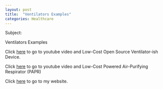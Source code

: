 ```yaml
---
layout: post
title:  "Ventilators Examples"
categories: Healthcare
---
```


Subject:

Ventilators Examples

 Click <a href="https://www.youtube.com/watch?v=n57u1NvXBgw">here</a> to go to youtube video and Low-Cost Open Source Ventilator-ish Device.

 Click <a href="https://www.youtube.com/watch?v=oS6GA83nbds">here</a> to go to youtube video and Low-Cost Powered Air-Purifying Respirator (PAPR)


 Click <a href="https://www.devops.engineering/">here</a> to go to my website.
